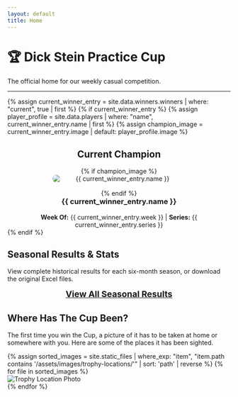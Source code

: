 ```yaml
---
layout: default
title: Home
---
```

# 🏆 Dick Stein Practice Cup
The official home for our weekly casual competition.

---
{% assign current_winner_entry = site.data.winners.winners | where: "current", true | first %}
{% if current_winner_entry %}
  {% assign player_profile = site.data.players | where: "name", current_winner_entry.name | first %}
  {% assign champion_image = current_winner_entry.image | default: player_profile.image %}

<div class="content-card champion-card" style="text-align: center;">
    <h2>Current Champion</h2>
    {% if champion_image %}
        <img src="{{ champion_image | relative_url }}" alt="{{ current_winner_entry.name }}" style="max-width: 300px; border-radius: 8px; margin: 0 auto 1rem; display: block;">
    {% endif %}
    <h3 style="margin-top: 0;">{{ current_winner_entry.name }}</h3>
    <p style="text-align: center; margin-bottom: 0;"><strong>Week Of:</strong> {{ current_winner_entry.week }} | <strong>Series:</strong> {{ current_winner_entry.series }}</p>
</div>
{% endif %}

## Seasonal Results & Stats
<div class="content-card">
    <p>View complete historical results for each six-month season, or download the original Excel files.</p>
    <p style="text-align: center;"><a href="/history/" style="font-weight: bold; font-size: 1.2rem;">View All Seasonal Results</a></p>
</div>

## Where Has The Cup Been?
<div class="content-card">
    <p>The first time you win the Cup, a picture of it has to be taken at home or somewhere with you. Here are some of the places it has been sighted.</p>
    <div class="gallery">
        {% assign sorted_images = site.static_files | where_exp: "item", "item.path contains '/assets/images/trophy-locations/'" | sort: 'path' | reverse %}
        {% for file in sorted_images %}
            <div class="gallery-item">
                <img src="{{ file.path | relative_url }}" alt="Trophy Location Photo">
            </div>
        {% endfor %}
    </div>
</div>
